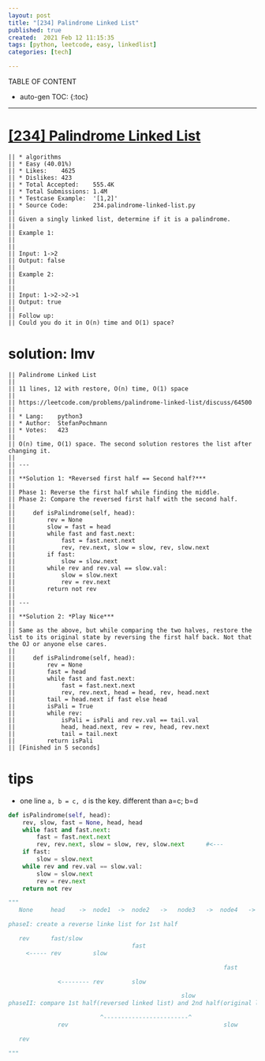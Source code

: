 ```yaml
---
layout: post
title: "[234] Palindrome Linked List"
published: true
created:  2021 Feb 12 11:15:35
tags: [python, leetcode, easy, linkedlist]
categories: [tech]

---
```


TABLE OF CONTENT

* auto-gen TOC:
{:toc}

- - -

# [[234] Palindrome Linked List](https://leetcode.com/problems/palindrome-linked-list/description/)

    || * algorithms
    || * Easy (40.01%)
    || * Likes:    4625
    || * Dislikes: 423
    || * Total Accepted:    555.4K
    || * Total Submissions: 1.4M
    || * Testcase Example:  '[1,2]'
    || * Source Code:       234.palindrome-linked-list.py
    || 
    || Given a singly linked list, determine if it is a palindrome.
    || 
    || Example 1:
    || 
    || 
    || Input: 1->2
    || Output: false
    || 
    || Example 2:
    || 
    || 
    || Input: 1->2->2->1
    || Output: true
    || 
    || Follow up:
    || Could you do it in O(n) time and O(1) space?

# solution: lmv

    || Palindrome Linked List
    || 
    || 11 lines, 12 with restore, O(n) time, O(1) space
    || 
    || https://leetcode.com/problems/palindrome-linked-list/discuss/64500
    || 
    || * Lang:    python3
    || * Author:  StefanPochmann
    || * Votes:   423
    || 
    || O(n) time, O(1) space. The second solution restores the list after changing it.
    || 
    || ---
    || 
    || **Solution 1: *Reversed first half == Second half?***
    || 
    || Phase 1: Reverse the first half while finding the middle.  
    || Phase 2: Compare the reversed first half with the second half.
    || 
    ||     def isPalindrome(self, head):
    ||         rev = None
    ||         slow = fast = head
    ||         while fast and fast.next:
    ||             fast = fast.next.next
    ||             rev, rev.next, slow = slow, rev, slow.next
    ||         if fast:
    ||             slow = slow.next
    ||         while rev and rev.val == slow.val:
    ||             slow = slow.next
    ||             rev = rev.next
    ||         return not rev
    || 
    || ---
    || 
    || **Solution 2: *Play Nice***
    || 
    || Same as the above, but while comparing the two halves, restore the list to its original state by reversing the first half back. Not that the OJ or anyone else cares.
    || 
    ||     def isPalindrome(self, head):
    ||         rev = None
    ||         fast = head
    ||         while fast and fast.next:
    ||             fast = fast.next.next
    ||             rev, rev.next, head = head, rev, head.next
    ||         tail = head.next if fast else head
    ||         isPali = True
    ||         while rev:
    ||             isPali = isPali and rev.val == tail.val
    ||             head, head.next, rev = rev, head, rev.next
    ||             tail = tail.next
    ||         return isPali
    || [Finished in 5 seconds]


# tips

* one line `a, b = c, d` is the key. different than a=c; b=d

```python
def isPalindrome(self, head):
    rev, slow, fast = None, head, head
    while fast and fast.next:
        fast = fast.next.next
        rev, rev.next, slow = slow, rev, slow.next      #<---
    if fast:
        slow = slow.next
    while rev and rev.val == slow.val:
        slow = slow.next
        rev = rev.next
    return not rev

"""
   None     head    ->  node1  ->  node2   ->   node3   ->  node4   ->  None

phaseI: create a reverse linke list for 1st half

   rev      fast/slow
                                   fast
     <----- rev         slow

                                                             fast

              <-------- rev        slow

                                                 slow
phaseII: compare 1st half(reversed linked list) and 2nd half(original linked l)

                          ^------------------------^
              rev                                            slow

   rev                                                                  rev

"""

```

